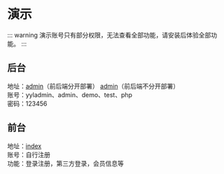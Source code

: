 # 演示

::: warning
演示账号只有部分权限，无法查看全部功能，请安装后体验全部功能。
:::

## 后台

地址：[admin](https://adminv4.yyladmin.top)（前后端分开部署） [admin](https://apiv4.yyladmin.top/admin)（前后端不分开部署）  
账号：yyladmin、admin、demo、test、php  
密码：123456   

## 前台

地址：[index](https://wwwv4.yyladmin.top)   
账号：自行注册  
功能：登录注册，第三方登录，会员信息等  
 